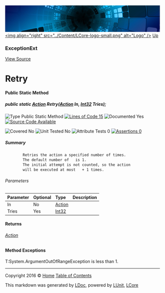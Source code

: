 ![](../Content/LCore-banner-small.png "")
[&lt;img align=&quot;right&quot; src=&quot;../Content/LCore-logo-small.png&quot; alt=&quot;Logo&quot; /&gt;](../../README.md)
[Up](ExceptionExt.md)

### ExceptionExt
[View Source](../Extensions/Methods/ExceptionExt.cs)

# Retry

#### Public Static Method

##### public static <a href="https://msdn.microsoft.com/en-us/library/system.action.aspx" alt="">Action</a> Retry(<a href="https://msdn.microsoft.com/en-us/library/system.action.aspx" alt="">Action</a> In, <a href="https://msdn.microsoft.com/en-us/library/system.int32.aspx" alt="">Int32</a> Tries);

![Type Public Static Method](http://b.repl.ca/v1/Type-Public%20Static%20Method-blue.png "") [![Lines of Code 15](http://b.repl.ca/v1/Lines%20of%20Code-15-blue.png "")](../Extensions/Methods/ExceptionExt.cs#L1455)    ![Documented Yes](http://b.repl.ca/v1/Documented-Yes-brightgreen.png "") [![Source Code Available](http://b.repl.ca/v1/Source%20Code-Available-brightgreen.png "")](../Extensions/Methods/ExceptionExt.cs#L1455)

![Covered No](http://b.repl.ca/v1/Covered-No-red.png "") ![Unit Tested No](http://b.repl.ca/v1/Unit%20Tested-No-lightgrey.png "") ![Attribute Tests 0](http://b.repl.ca/v1/Attribute%20Tests-0-lightgrey.png "") [![Assertions 0](http://b.repl.ca/v1/Assertions-0-lightgrey.png "")](../Extensions/Methods/ExceptionExt.cs)

##### Summary

            Retries the action a specified number of times.
            The default number of   is 1. 
            The initial attempt is not counted, so the action 
            will be executed at most   + 1 times.
            

###### Parameters

Parameter | Optional | Type | Description
:---  | :---  | :---  | :--- 
In | No | [Action](https://msdn.microsoft.com/en-us/library/system.action.aspx) | 
Tries | Yes | [Int32](https://msdn.microsoft.com/en-us/library/system.int32.aspx) | 


#### Returns

###### [Action](https://msdn.microsoft.com/en-us/library/system.action.aspx)

#### Method Exceptions
T:System.ArgumentOutOfRangeException  is less than 1.



---

Copyright 2016 &copy; [Home](../../README.md) [Table of Contents](../../TableOfContents.md)

This markdown was generated by [LDoc](https://github.com/CodeSingularity/LDoc), powered by [LUnit](https://github.com/CodeSingularity/LUnit), [LCore](https://github.com/CodeSingularity/LCore)

